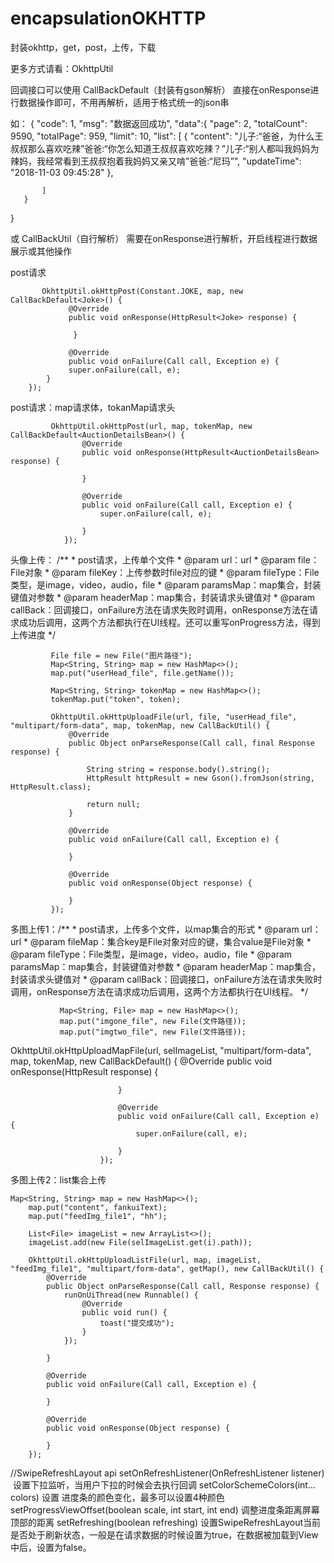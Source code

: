 # encapsulationOKHTTP
封装okhttp，get，post，上传，下载

更多方式请看：OkhttpUtil

回调接口可以使用  CallBackDefault（封装有gson解析）
直接在onResponse进行数据操作即可，不用再解析，适用于格式统一的json串
 
如：
      {
       "code": 1,
       "msg": "数据返回成功",
       "data":{
             "page": 2,
             "totalCount": 9590,
             "totalPage": 959,
             "limit": 10,
             "list": [
                       {
                         "content": "儿子:“爸爸，为什么王叔叔那么喜欢吃辣”爸爸:“你怎么知道王叔叔喜欢吃辣？”儿子:“别人都叫我妈妈为辣妈，我经常看到王叔叔抱着我妈妈又亲又啃”爸爸:“尼玛”",
                          "updateTime": "2018-11-03 09:45:28"
                      },

           ]
       }
   }


或   CallBackUtil（自行解析）
需要在onResponse进行解析，开启线程进行数据展示或其他操作

post请求


           OkhttpUtil.okHttpPost(Constant.JOKE, map, new CallBackDefault<Joke>() {
                 @Override
                 public void onResponse(HttpResult<Joke> response) {

                  }

                 @Override
                 public void onFailure(Call call, Exception e) {
                 super.onFailure(call, e);
            }
        });

post请求：map请求体，tokanMap请求头


             OkhttpUtil.okHttpPost(url, map, tokenMap, new CallBackDefault<AuctionDetailsBean>() {
                    @Override
                    public void onResponse(HttpResult<AuctionDetailsBean> response) {

                    }

                    @Override
                    public void onFailure(Call call, Exception e) {
                        super.onFailure(call, e);

                    }
                });


头像上传： /**
          * post请求，上传单个文件
          * @param url：url
          * @param file：File对象
          * @param fileKey：上传参数时file对应的键
          * @param fileType：File类型，是image，video，audio，file
          * @param paramsMap：map集合，封装键值对参数
          * @param headerMap：map集合，封装请求头键值对
          * @param callBack：回调接口，onFailure方法在请求失败时调用，onResponse方法在请求成功后调用，这两个方法都执行在UI线程。还可以重写onProgress方法，得到上传进度
          */

             File file = new File("图片路径");
             Map<String, String> map = new HashMap<>();
             map.put("userHead_file", file.getName());

             Map<String, String> tokenMap = new HashMap<>();
             tokenMap.put("token", token);

             OkhttpUtil.okHttpUploadFile(url, file, "userHead_file", "multipart/form-data", map, tokenMap, new CallBackUtil() {
                 @Override
                 public Object onParseResponse(Call call, final Response response) {

                     String string = response.body().string();
                     HttpResult httpResult = new Gson().fromJson(string, HttpResult.class);

                     return null;
                 }

                 @Override
                 public void onFailure(Call call, Exception e) {

                 }

                 @Override
                 public void onResponse(Object response) {

                 }
             });


多图上传1：/**
              * post请求，上传多个文件，以map集合的形式
              * @param url：url
              * @param fileMap：集合key是File对象对应的键，集合value是File对象
              * @param fileType：File类型，是image，video，audio，file
              * @param paramsMap：map集合，封装键值对参数
              * @param headerMap：map集合，封装请求头键值对
              * @param callBack：回调接口，onFailure方法在请求失败时调用，onResponse方法在请求成功后调用，这两个方法都执行在UI线程。
              */

               Map<String, File> map = new HashMap<>();
               map.put("imgone_file", new File(文件路径));
               map.put("imgtwo_file", new File(文件路径));

OkhttpUtil.okHttpUploadMapFile(url, selImageList, "multipart/form-data", map, tokenMap, new CallBackDefault<HttpResult>() {
                            @Override
                            public void onResponse(HttpResult<HttpResult> response) {

                            }

                            @Override
                            public void onFailure(Call call, Exception e) {
                                super.onFailure(call, e);

                            }
                        });

多图上传2：list集合上传

    Map<String, String> map = new HashMap<>();
        map.put("content", fankuiText);
        map.put("feedImg_file1", "hh");

        List<File> imageList = new ArrayList<>();
        imageList.add(new File(selImageList.get(i).path));

        OkhttpUtil.okHttpUploadListFile(url, map, imageList, "feedImg_file1", "multipart/form-data", getMap(), new CallBackUtil() {
            @Override
            public Object onParseResponse(Call call, Response response) {
                runOnUiThread(new Runnable() {
                    @Override
                    public void run() {
                        toast("提交成功");
                    }
                });

            }

            @Override
            public void onFailure(Call call, Exception e) {

            }

            @Override
            public void onResponse(Object response) {

            }
        });

//SwipeRefreshLayout   api
setOnRefreshListener(OnRefreshListener listener)  设置下拉监听，当用户下拉的时候会去执行回调
setColorSchemeColors(int... colors) 设置 进度条的颜色变化，最多可以设置4种颜色
setProgressViewOffset(boolean scale, int start, int end) 调整进度条距离屏幕顶部的距离
setRefreshing(boolean refreshing) 设置SwipeRefreshLayout当前是否处于刷新状态，一般是在请求数据的时候设置为true，在数据被加载到View中后，设置为false。
